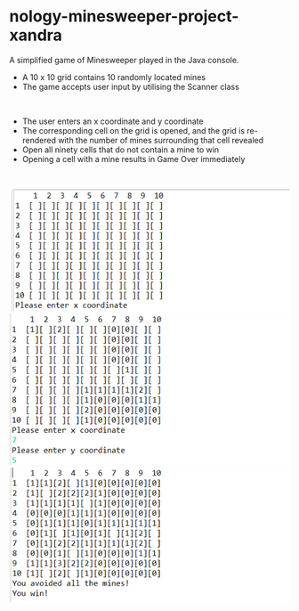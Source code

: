 # nology-minesweeper-project-xandra

A simplified game of Minesweeper played in the Java console. 

- A 10 x 10 grid contains 10 randomly located mines
- The game accepts user input by utilising the Scanner class  
<p>&nbsp;</p>

- The user enters an x coordinate and y coordinate
- The corresponding cell on the grid is opened, and the grid is re-rendered with the number of mines surrounding that cell revealed
- Open all ninety cells that do not contain a mine to win
- Opening a cell with a mine results in Game Over immediately
<p>&nbsp;</p>

![minesweeper screenshot1](./screenshots/minesweeper-screenshot-1.png)
![minesweeper screenshot2](./screenshots/minesweeper-screenshot-2.png)
![minesweeper screenshot3](./screenshots/minesweeper-screenshot-3.png)
